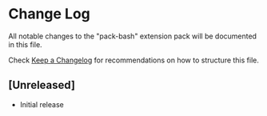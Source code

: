 # Change Log

All notable changes to the "pack-bash" extension pack will be documented in this file.

Check [Keep a Changelog](http://keepachangelog.com/) for recommendations on how to structure this file.

## [Unreleased]

- Initial release
